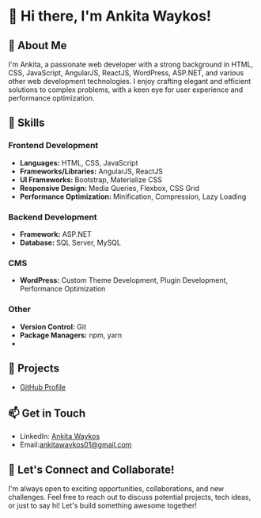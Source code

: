 # 👋 Hi there, I'm Ankita Waykos!

## 🚀 About Me
I'm Ankita, a passionate web developer with a strong background in HTML, CSS, JavaScript, AngularJS, ReactJS, WordPress, ASP.NET, and various other web development technologies. I enjoy crafting elegant and efficient solutions to complex problems, with a keen eye for user experience and performance optimization.

## 💼 Skills
### Frontend Development
- **Languages:** HTML, CSS, JavaScript
- **Frameworks/Libraries:** AngularJS, ReactJS
- **UI Frameworks:** Bootstrap, Materialize CSS
- **Responsive Design:** Media Queries, Flexbox, CSS Grid
- **Performance Optimization:** Minification, Compression, Lazy Loading

### Backend Development
- **Framework:** ASP.NET
- **Database:** SQL Server, MySQL

### CMS
- **WordPress:** Custom Theme Development, Plugin Development, Performance Optimization

### Other
- **Version Control:** Git
- **Package Managers:** npm, yarn
-

## 🌟 Projects
- [GitHub Profile](https://github.com/webcraftbyankita)

## 📫 Get in Touch
- LinkedIn: [Ankita Waykos](https://www.linkedin.com/in/ankita-waykos)
- Email:ankitawaykos01@gmail.com

## 🚀 Let's Connect and Collaborate!
I'm always open to exciting opportunities, collaborations, and new challenges. Feel free to reach out to discuss potential projects, tech ideas, or just to say hi! Let's build something awesome together!
